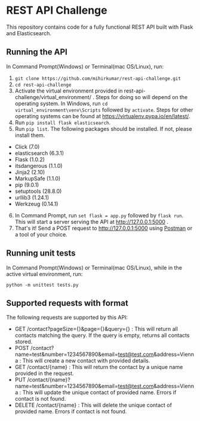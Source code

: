 # REST API Challenge

This repository contains code for a fully functional REST API built with Flask and Elasticsearch.

## Running the API

In Command Prompt(Windows) or Terminal(mac OS/Linux), run: 
1. ```git clone https://github.com/mihirkumar/rest-api-challenge.git```
2. ```cd rest-api-challenge```
3. Activate the virtual environment provided in rest-api-challenge/virtual_environment/ . Steps for doing so will depend on the operating system. In Windows, run ```cd virtual_environment\venv\Scripts``` followed by ```activate```. Steps for other operating systems can be found at https://virtualenv.pypa.io/en/latest/.
4. Run ```pip install flask elasticsearch```.
5. Run ```pip list```. The following packages should be installed. If not, please install them.
* Click (7.0)
* elasticsearch (6.3.1)
* Flask (1.0.2)
* itsdangerous (1.1.0)
* Jinja2 (2.10)
* MarkupSafe (1.1.0)
* pip (9.0.1)
* setuptools (28.8.0)
* urllib3 (1.24.1)
* Werkzeug (0.14.1)
6. In Command Prompt, run ``` set flask = app.py ``` followed by ``` flask run ```. This will start a server serving the API at http://127.0.0.1:5000 .
7. That's it! Send a POST request to http://127.0.0.1:5000 using [Postman](https://www.getpostman.com/) or a tool of your choice.

## Running unit tests

In Command Prompt(Windows) or Terminal(mac OS/Linux), while in the active virtual environment, run: 

``` python -m unittest tests.py ```

## Supported requests with format

The following requests are supported by this API:
* GET /contact?pageSize={}&page={}&query={} : This will return all contacts matching the query. If the query is empty, returns all contacts stored.
* POST /contact?name=test&number=1234567890&email=test@test.com&address=Vienna : This will create a new contact with provided details.
* GET /contact/{name} : This will return the contact by a unique name provided in the request.
* PUT /contact/{name}?name=test&number=1234567890&email=test@test.com&address=Vienna : This will update the unique contact of provided name. Errors if contact is not found.
* DELETE /contact/{name} : This will delete the unique contact of provided name. Errors if contact is not found.
